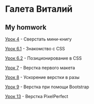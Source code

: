 

# Галета Виталий
## My homwork

[Урок 4](https://galetavv.github.io/Lesson_4/index.html "My homwork lesson 4") - Сверстать мини-книгу

[Урок 6.1](https://galetavv.github.io/Lesson_6_1/index.html "My homwork lesson 6.1") - Знакомство с CSS

[Урок 6.2](https://galetavv.github.io/Lesson_6_2/index.html "My homwork lesson 6.2") - Позиционирование в CSS

[Урок 7](https://galetavv.github.io/Lesson_7/index.html "My homwork lesson 7") - Верстка первого макета

[Урок 8](https://galetavv.github.io/Lesson_8/index.html "My homwork lesson 8") - Ускорение верстки в разы

[Урок 9](https://galetavv.github.io/Lesson_9/index.html "My homwork lesson 9") - Верстка при помощи Bootstrap

[Урок 13](https://galetavv.github.io/lesson_13/scr/index.html "My homwork lesson 13") - Верстка PixelPerfect
